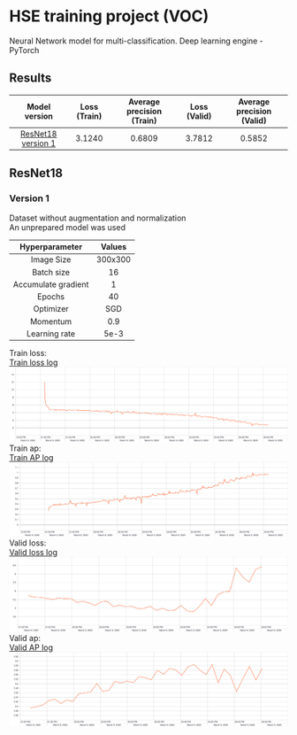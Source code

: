 # HSE training project (VOC)

Neural Network model for multi-classification. Deep learning engine - PyTorch<br>

## Results
|    Model version   | Loss (Train) | Average precision (Train) | Loss (Valid) | Average precision (Valid) |
|:------------------:|:------------:|:-------------------------:|:------------:|:-------------------------:|
| [ResNet18 version 1](#resnet18_v1) | 3.1240       | 0.6809                    | 3.7812       | 0.5852                    |

## ResNet18
### Version 1  <a name="resnet18_v1"></a>
Dataset without augmentation and normalization<br>
An unprepared model was used<br>

|    Hyperparameter   |  Values |
|:-------------------:|:-------:|
| Image Size          | 300x300 |
| Batch size          | 16      |
| Accumulate gradient | 1       |
| Epochs              | 40      |
| Optimizer           | SGD     |
| Momentum            | 0.9     |
| Learning rate       | 5e-3    |

Train loss:<br>
[Train loss log](models/resnet18_not_augment_not_pretained/run-resnet18-tag-train_loss.csv)<br>
![ResNet18 v1](models/resnet18_not_augment_not_pretained/train_loss.svg)
Train ap:<br>
[Train AP log](models/resnet18_not_augment_not_pretained/run-resnet18-tag-train_ap.csv)<br>
![ResNet18 v1](models/resnet18_not_augment_not_pretained/train_ap.svg)
Valid loss:<br>
[Valid loss log](models/resnet18_not_augment_not_pretained/run-resnet18-tag-valid_loss.csv)<br>
![ResNet18 v1](models/resnet18_not_augment_not_pretained/valid_loss.svg)
Valid ap:<br>
[Valid AP log](models/resnet18_not_augment_not_pretained/run-resnet18-tag-valid_ap.csv)<br>
![ResNet18 v1](models/resnet18_not_augment_not_pretained/valid_ap.svg)
